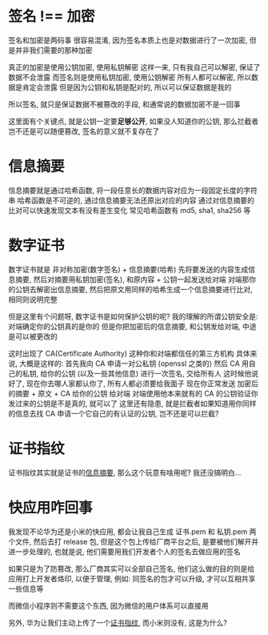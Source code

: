# 签名 !== 加密
签名和加密是两码事
很容易混淆, 因为签名本质上也是对数据进行了一次加密, 但是并非我们需要的那种加密

真正的加密是使用公钥加密, 使用私钥解密
  这样一来, 只有我自己可以解密, 保证了数据不会泄露
而签名则是使用私钥加密, 使用公钥解密
  所有人都可以解密, 所以数据是肯定会泄露
  但是因为公钥和私钥是配对的, 所以可以保证数据是我的

所以签名, 就只是保证数据不被篡改的手段, 和通常说的数据加密不是一回事

这里面有个关键点, 就是公钥一定要**足够公开**, 如果没人知道你的公钥, 那么拦截者岂不还是可以随便篡改, 签名的意义就不复存在了

# 信息摘要
信息摘要就是通过哈希函数, 将一段任意长的数据内容对应为一段固定长度的字符串
哈希函数是不可逆的, 通过信息摘要无法还原出对应的内容
通过对信息摘要的比对可以快速发现文本有没有差生变化
常见哈希函数有 md5, sha1, sha256 等

# 数字证书
数字证书就是 非对称加密(数字签名) + 信息摘要(哈希) 
先将要发送的内容生成信息摘要, 然后对摘要用私钥加密(签名), 和原内容 + 公钥一起发送给对端
对端那你的公钥去解密出信息摘要, 然后把原文用同样的哈希生成一个信息摘要进行比对, 相同则说明完整

但是这里有个问题呀, 数字证书是如何保护公钥的呢? 
我的理解的所谓公钥安全是: 对端确定你的公钥真的是你的
但是你把加密后的信息摘要, 和公钥发给对端, 中途是可以被更改的

这时出现了 CA(Certificate Authority) 这种你和对端都信任的第三方机构
具体来说, 大概是这样的:
  首先我向 CA 申请一对公私钥 (openssl 之类的)
  然后 CA 用自己的私钥, 给你的公钥 (以及一些其他信息) 进行一次签名, 交给所有人
  这时候他说好了, 现在你去哪人家都认你了, 所有人都必须要给我面子
  现在你正常发送 加密后的摘要 + 原文 + CA 给你的公钥 给对端
  对端使用他本来就有的 CA 的公钥验证你发过来的公钥是不是真的, 就可以了
这里还有隐患, 就是拦截者如果知道用你同样的信息去找 CA 申请一个它自己的有认证的公钥, 岂不还是可以拦截?

# 证书指纹
证书指纹其实就是证书的[信息摘要](#信息摘要), 那么这个玩意有啥用呢?
我还没搞明白...

# 快应用咋回事
我发现不论华为还是小米的快应用, 都会让我自己生成 证书.pem 和 私钥.pem 两个文件, 然后去打 release 包, 但是这个包上传给厂商平台之后, 是要被他们解开并进一步处理的, 也就是说, 他们需要用我们开发者个人的签名去做应用的签名

如果只是为了防篡改, 那么厂商其实可以全部自己签名, 他们这么做的目的则是给应用打上开发者烙印, 以便于管理, 例如: 同签名的包才可以升级, 才可以互相共享一些信息等

而微信小程序则不需要这个东西, 因为微信的用户体系可以直接用

另外, 华为让我们主动上传了一个[证书指纹](#证书指纹), 而小米则没有, 这是为什么?